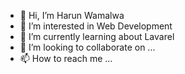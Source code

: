 - 👋 Hi, I’m Harun Wamalwa
- 👀 I’m interested in Web Development
- 🌱 I’m currently learning about Lavarel 
- 💞️ I’m looking to collaborate on ...
- 📫 How to reach me ...

<!---
harun254/harun254 is a ✨ special ✨ repository because its `README.md` (this file) appears on your GitHub profile.
You can click the Preview link to take a look at your changes.
--->
